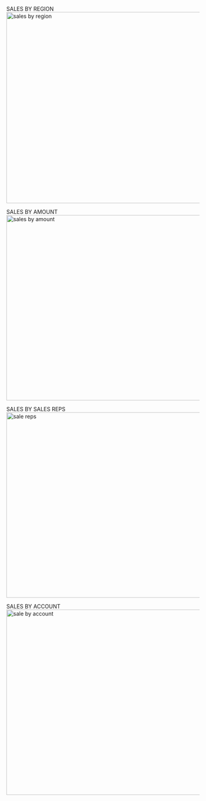 SALES BY REGION
<img width="1813" height="499" alt="sales by region" src="https://github.com/user-attachments/assets/4f1c0fbe-d0c1-405a-88e5-a2579b57458a" />

SALES BY AMOUNT
<img width="1813" height="484" alt="sales by amount" src="https://github.com/user-attachments/assets/389f9fda-6293-41c9-9787-ecf97c048705" />

SALES BY SALES REPS
<img width="1813" height="484" alt="sale reps" src="https://github.com/user-attachments/assets/c07c7584-259a-47ae-9160-5e4ee20e1315" />

SALES BY ACCOUNT
<img width="1813" height="484" alt="sale by account" src="https://github.com/user-attachments/assets/e84b95ab-e989-468a-925d-9a0f56250de8" />


